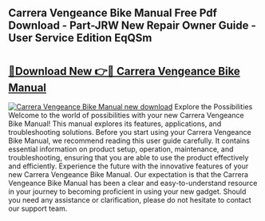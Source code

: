 ## Carrera Vengeance Bike Manual Free Pdf Download - Part-JRW New Repair Owner Guide - User Service Edition EqQSm

# <h2><a href="http://cf23559.oget.top/?id=Carrera+Vengeance+Bike+Manual">🔗Download New 👉🔴 Carrera Vengeance Bike Manual</a></h2>

[![Carrera Vengeance Bike Manual new download](https://i.imgur.com/5g1atiW.png)](http://cf23559.oget.top/?id=Carrera+Vengeance+Bike+Manual)
Explore the Possibilities Welcome to the world of possibilities with your new Carrera Vengeance Bike Manual! This manual explores its features, applications, and troubleshooting solutions. Before you start using your Carrera Vengeance Bike Manual, we recommend reading this user guide carefully. It contains essential information on product setup, operation, maintenance, and troubleshooting, ensuring that you are able to use the product effectively and efficiently. Experience the future with the innovative features of your new Carrera Vengeance Bike Manual. Our expectation is that the Carrera Vengeance Bike Manual has been a clear and easy-to-understand resource in your journey to becoming proficient in using your new gadget. Should you need any assistance or clarification, please do not hesitate to contact our support team.
